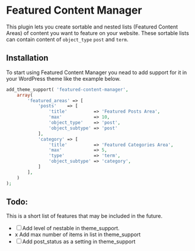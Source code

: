 # Featured Content Manager

This plugin lets you create sortable and nested lists (Featured Content Areas) of content you want to feature on your website. These sortable lists can contain content of ```object_type``` ```post``` and ```term```.

## Installation

To start using Featured Content Manager you nead to add support for it in your WordPress theme like the example below.

```php
add_theme_support( 'featured-content-manager',
	array(
		'featured_areas' => [
			'posts'    => [
				'title'          => 'Featured Posts Area',
				'max'            => 10,
				'object_type'    => 'post',
				'object_subtype' => 'post'
			],
			'category' => [
				'title'          => 'Featured Categories Area',
				'max'            => 5,
				'type'           => 'term',
				'object_subtype' => 'category',
			]
		],
	)
);
```

## Todo:

This is a short list of features that may be included in the future.

* ☐ Add level of nestable in theme_support.
* x Add max number of items in list in theme_support
* ☐ Add post_status as a setting in theme_support

